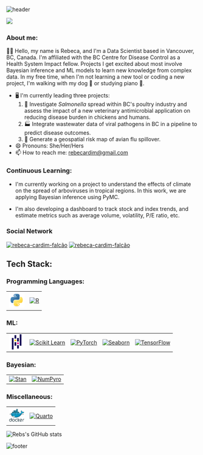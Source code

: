 ![header](https://capsule-render.vercel.app/api?type=Waving&color=timeGradient&height=150&section=header&text=Hello%20👋&fontSize=40&fontAlignY=25)
<!--
**rcardim/rcardim** is a ✨ _special_ ✨ repository because its `README.md` (this file) appears on your GitHub profile.
Here are some ideas to get you started:

- 🔭 I’m currently working on ...
- 🌱 I’m currently learning ...
- 👯 I’m looking to collaborate on ...
- 🤔 I’m looking for help with ...
- 💬 Ask me about ...
- 📫 How to reach me: ...
- 😄 Pronouns: ...
- ⚡ Fun fact: ...
-->

![](https://komarev.com/ghpvc/?username=rcardim&color=ff69b4)

 <h3 align="left">About me: </h3> 
 
👩‍💻 Hello, my name is Rebeca, and I'm a Data Scientist based in Vancouver, BC, Canada. I'm affiliated with the BC Centre for Disease Control as a Health System Impact fellow. Projects I get excited about most involve Bayesian inference and ML models to learn new knowledge from complex data. In my free time, when I'm not learning a new tool or coding a new project, I'm walking with my dog 🐶 or studying piano 🎹.

- 🖥️ I'm currently leading three projects:
    1. 🦠 Investigate *Salmonella* spread within BC's poultry industry and assess the impact of a new veterinary antimicrobial application on reducing disease burden in chickens and humans.
    2. 🏭 Integrate wastewater data of viral pathogens in BC in a pipeline to predict disease outcomes.
    3. 🐓 Generate a geospatial risk map of avian flu spillover.
- 😄 Pronouns: She/Her/Hers
- 📫 How to reach me: rebecardim@gmail.com

 <h3 align="left">Continuous Learning: </h3>
 
- I'm currently working on a project to understand the effects of climate on the spread of arboviruses in tropical regions. In this work, we are applying Bayesian inference using PyMC.

- I'm also developing a dashboard to track stock and index trends, and estimate metrics such as average volume, volatility, P/E ratio, etc.
  
<h3 align="left">Social Network</h3>
<p align="left">
<a href="https://www.linkedin.com/in/rebeca-cardim-falcão-a149539a/" target="blank"><img align="center" src="https://raw.githubusercontent.com/rahuldkjain/github-profile-readme-generator/master/src/images/icons/Social/linked-in-alt.svg" alt="rebeca-cardim-falcão" height="30" width="40" /></a>
<a href="https://scholar.google.com/citations?user=N-s1ySkAAAAJ&hl=" target="blank"><img align="center" src="https://upload.wikimedia.org/wikipedia/commons/c/c7/Google_Scholar_logo.svg" alt="rebeca-cardim-falcão" height="30" width="40" /></a>

<h2 align="left">Tech Stack:</h2>

<h3 align="left">Programming Languages:</h3>
<table>
  <tr>
    <td>
      <a href="https://www.python.org" target="_blank" rel="noreferrer">
        <img src="https://raw.githubusercontent.com/devicons/devicon/master/icons/python/python-original.svg" alt="Python" width="40" height="40"/> 
      </a>
    </td>
    <td>
      <a href="https://www.r-project.org/" target="_blank" rel="noreferrer">
        <img src="https://www.r-project.org/Rlogo.png" alt="R" width="40" height="40"/> 
      </a>
    </td>
  </tr>
</table>

<h3 align="left">ML:</h3>
<table>
  <tr>
    <td>
      <a href="https://pandas.pydata.org/" target="_blank" rel="noreferrer">
        <img src="https://raw.githubusercontent.com/devicons/devicon/2ae2a900d2f041da66e950e4d48052658d850630/icons/pandas/pandas-original.svg" alt="Pandas" width="40" height="40"/> 
      </a>
    </td>
    <td>
      <a href="https://scikit-learn.org/" target="_blank" rel="noreferrer">
        <img src="https://upload.wikimedia.org/wikipedia/commons/0/05/Scikit_learn_logo_small.svg" alt="Scikit Learn" width="40" height="40"/> 
      </a>
    </td>
    <td>
      <a href="https://pytorch.org/" target="_blank" rel="noreferrer">
        <img src="https://www.vectorlogo.zone/logos/pytorch/pytorch-icon.svg" alt="PyTorch" width="40" height="40"/> 
      </a>
    </td>
    <td>
      <a href="https://seaborn.pydata.org/" target="_blank" rel="noreferrer">
        <img src="https://seaborn.pydata.org/_images/logo-mark-lightbg.svg" alt="Seaborn" width="40" height="40"/> 
      </a>
    </td>
    <td>
      <a href="https://www.tensorflow.org" target="_blank" rel="noreferrer">
        <img src="https://www.vectorlogo.zone/logos/tensorflow/tensorflow-icon.svg" alt="TensorFlow" width="40" height="40"/> 
      </a>
    </td>
  </tr>
</table>

<h3 align="left">Bayesian:</h3>
<table>
  <tr>
    <td>
      <a href="https://mc-stan.org/" target="_blank" rel="noreferrer">
        <img src="https://mc-stan.org/img/logo_tm.png" alt="Stan" width="40" height="40"/> 
      </a>
    </td>
    <td>
      <a href="https://num.pyro.ai/en/latest/index.html#introductory-tutorials" target="_blank" rel="noreferrer">
        <img src="https://num.pyro.ai/en/latest/_static/pyro_logo_wide.png" alt="NumPyro" width="80" height="40"/> 
      </a>
    </td>
  </tr>
</table>
<h3 align="left">Miscellaneous:</h3>
<table>
  <tr>
    <td>
      <a href="https://www.docker.com/" target="_blank" rel="noreferrer">
        <img src="https://raw.githubusercontent.com/devicons/devicon/master/icons/docker/docker-original-wordmark.svg" alt="Docker" width="40" height="40"/> 
      </a>
    </td>
    <td>
      <a href="https://quarto.org/" target="_blank" rel="noreferrer">
        <img src="https://quarto.org/quarto.png" alt="Quarto" width="80" height="30"/> 
      </a>
    </td>
  </tr>
</table>

![Rebs's GitHub stats](https://github-readme-stats.vercel.app/api?username=rcardim&show_icons=true&theme=buefy)

![footer](https://capsule-render.vercel.app/api?type=shark&color=timeGradient&height=100&section=footer)

